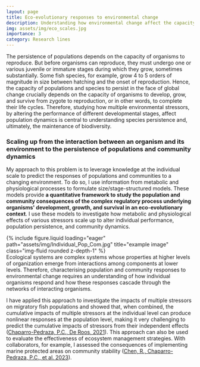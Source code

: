 ```yaml
---
layout: page
title: Eco-evolutionary responses to environmental change
description: Understanding how environmental change affect the capacity of organisms to complete their life-cycle is essential for predicting how species and ecosystems respond to environmental change.
img: assets/img/eco_scales.jpg
importance: 3
category: Research lines
---
```


The persistence of populations depends on the capacity of organisms to reproduce. But before organisms can reproduce, they must undergo one or various juvenile or immature stages during which they grow, sometimes substantially. Some fish species, for example, grow 4 to 5 orders of magnitude in size between hatching and the onset of reproduction. Hence, the capacity of populations and species to persist in the face of global change crucially depends on the capacity of organisms to develop, grow, and survive from zygote to reproduction, or in other words, to complete their life cycles. Therefore, studying how multiple environmental stressors, by altering the performance of different developmental stages, affect population dynamics is central to understanding species persistence and, ultimately, the maintenance of biodiversity.

### Scaling up from the interaction between an organism and its environment to the persistence of populations and community dynamics

My approach to this problem is to leverage knowledge at the individual scale to predict the responses of populations and communities to a changing environment. To do so, I use information from metabolic and physiological processes to formulate size/stage-structured models. These models provide <strong>a quantitative framework to study the population and community consequences of the complex regulatory process underlying organisms' development, growth, and survival in an eco-evolutionary context</strong>. I use these models to investigate how metabolic and physiological effects of various stressors scale up to alter individual performance, population persistence, and community dynamics.

<div class="row">
    <div class="col-sm mt-3 mt-md-0">
        {% include figure.liquid loading="eager" path="assets/img/Individual_Pop_Com.jpg" title="example image" class="img-fluid rounded z-depth-1" %}
    </div>
</div>
<div class="caption">
    Ecological systems are complex systems whose properties at higher levels of organization emerge from interactions among components at lower levels. Therefore, characterising population and community responses to environmental change requires an understanding of how individual organisms respond and how these responses cascade through the networks of interacting organisms. 
</div>


I have applied this approach to investigate the impacts of multiple stressors on migratory fish populations and showed that, when combined, the cumulative impacts of multiple stressors at the individual level can produce nonlinear responses at the population level, making it very challenging to predict the cumulative impacts of stressors from their independent effects (<a href="https://doi.org/10.1111/1365-2435.13751">Chaparro-Pedraza, P.C., De Roos, 2021</a>). This approach can also be used to evaluate the effectiveness of ecosystem management strategies. With collaborators, for example, I assessed the consequences of implementing marine protected areas on community stability (<a href="https://www.pnas.org/doi/10.1073/pnas.2307529120">Chen, R., Chaparro-Pedraza, P.C., et al. 2023</a>).
